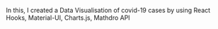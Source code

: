 In this, I created a Data Visualisation of covid-19 cases by using React Hooks, Material-UI, Charts.js, Mathdro API
